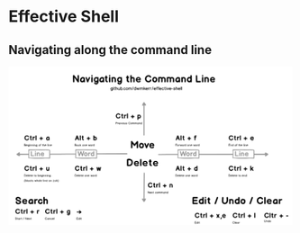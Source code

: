 # Effective Shell

## Navigating along the command line

![Navigating the Command Line](img/2020-11-11-23-27-58.png)
